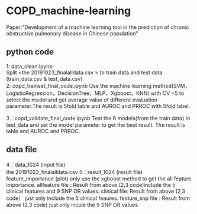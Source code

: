 # COPD_machine-learning
Paper:"Development of a machine learning tool in the prediction of chronic obstructive pulmonary disease in Chinese population"
###
## python code 
1: data_clean.ipynb  
    Split <the 20191023_finalalldata.csv > to train data and test data  (train_data.csv & test_data.csv)   
2: copd_trainset_final_code.ipynb 
     Use the machine learning method(SVM，LogisticRegression，DecisionTree，MLP，Xgboost，KNN) with CV =5 to select the model and get average value of different evaluation parameter.The result is 5fold table and AUROC and PRROC with 5fold label. 

3：copd_validate_final_code.ipynb 
     Test the 6 models(from the train data) in test_data and set the model parameter to get the best result. The result is table and AUROC and PRROC. 
## data file  
4：data_1024  (input file)   
the 20191023_finalalldata.csv
5：result_1024 (result file)  
    feature_importance (plot)
   only use the xgboost method to get the all feature importance.
   allfeature file : Result from above (2,3 code)include the 5 clinical features and 9 SNP OR values. 
   clinical file: Result from above (2,3 code） just only include the 5 clinical feaures.
   feature_snp file : Result from above (2,3 code) just only incule the 9 SNP OR values.
